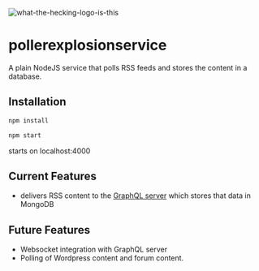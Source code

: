 ![what-the-hecking-logo-is-this](https://github.com/RubenPonce/pollerexplosionservice/assets/43939942/fe981480-0ba5-4e1d-874d-38d55e2330cc)

# pollerexplosionservice

A plain NodeJS service that polls RSS feeds and stores the content in a database.

## Installation

```bash
npm install
```
```bash
npm start
```
starts on localhost:4000
## Current Features
- delivers RSS content to the [GraphQL server](https://github.com/RubenPonce/grahql-catcher) which stores that data in MongoDB
## Future Features
- Websocket integration with GraphQL server
- Polling of Wordpress content and forum content.
